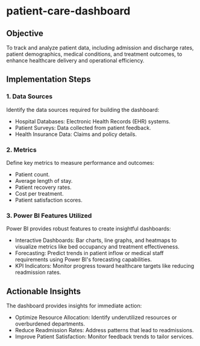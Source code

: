 # patient-care-dashboard
## Objective
To track and analyze patient data, including admission and discharge rates, patient demographics, medical conditions, and treatment outcomes, to enhance healthcare delivery and operational efficiency.

## Implementation Steps
### 1. Data Sources
Identify the data sources required for building the dashboard:
 - Hospital Databases: Electronic Health Records (EHR) systems.
 - Patient Surveys: Data collected from patient feedback.
 - Health Insurance Data: Claims and policy details.
### 2. Metrics
Define key metrics to measure performance and outcomes:
 - Patient count.
 - Average length of stay.
 - Patient recovery rates.
 - Cost per treatment.
 - Patient satisfaction scores.

### 3. Power BI Features Utilized
Power BI provides robust features to create insightful dashboards:
 - Interactive Dashboards: Bar charts, line graphs, and heatmaps to visualize metrics like bed occupancy and treatment effectiveness.
 - Forecasting: Predict trends in patient inflow or medical staff requirements using Power BI's forecasting capabilities.
 - KPI Indicators: Monitor progress toward healthcare targets like reducing readmission rates.

## Actionable Insights
The dashboard provides insights for immediate action:
 - Optimize Resource Allocation: Identify underutilized resources or overburdened departments.
 - Reduce Readmission Rates: Address patterns that lead to readmissions.
 - Improve Patient Satisfaction: Monitor feedback trends to tailor services.
